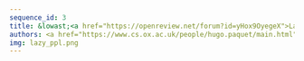 ```yaml
---
sequence_id: 3
title: &lowast;<a href="https://openreview.net/forum?id=yHox9OyegeX">LazyPPL&#58; laziness and types in non-parametric probabilistic programs</a>
authors: <a href="https://www.cs.ox.ac.uk/people/hugo.paquet/main.html">Hugo Paquet</a>, <a href="http://www.cs.ox.ac.uk/people/samuel.staton/main.html">Sam Staton</a>
img: lazy_ppl.png
---
```

